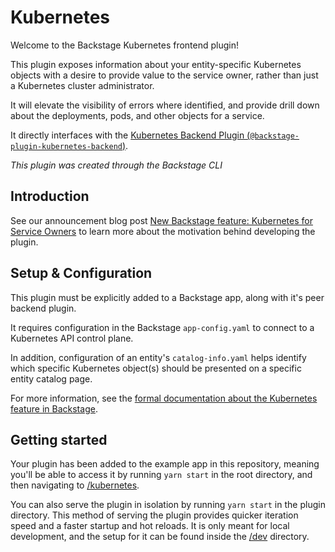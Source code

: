 # Kubernetes

Welcome to the Backstage Kubernetes frontend plugin!

This plugin exposes information about your entity-specific Kubernetes objects with a desire to provide value to the service owner, rather than just a Kubernetes cluster administrator.

It will elevate the visibility of errors where identified, and provide drill down about the deployments, pods, and other objects for a service.

It directly interfaces with the [Kubernetes Backend Plugin (`@backstage-plugin-kubernetes-backend`)](https://github.com/backstage/backstage/tree/master/plugins/kubernetes-backend).

_This plugin was created through the Backstage CLI_

## Introduction

See our announcement blog post [New Backstage feature: Kubernetes for Service Owners](https://backstage.io/blog/2021/01/12/new-backstage-feature-kubernetes-for-service-owners) to learn more about the motivation behind developing the plugin.

## Setup & Configuration

This plugin must be explicitly added to a Backstage app, along with it's peer backend plugin.

It requires configuration in the Backstage `app-config.yaml` to connect to a Kubernetes API control plane.

In addition, configuration of an entity's `catalog-info.yaml` helps identify which specific Kubernetes object(s) should be presented on a specific entity catalog page.

For more information, see the [formal documentation about the Kubernetes feature in Backstage](https://backstage.io/docs/features/kubernetes/overview).

## Getting started

Your plugin has been added to the example app in this repository, meaning you'll be able to access it by running `yarn start` in the root directory, and then navigating to [/kubernetes](http://localhost:3000/kubernetes).

You can also serve the plugin in isolation by running `yarn start` in the plugin directory.
This method of serving the plugin provides quicker iteration speed and a faster startup and hot reloads.
It is only meant for local development, and the setup for it can be found inside the [/dev](./dev) directory.
